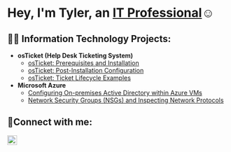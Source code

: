 <h1>Hey, I'm Tyler, an <a href="https://linkedin.com/in/tylerkham">IT Professional</a>☺</h1>

<h2>👨‍💻 Information Technology Projects:</h2>

- <b>osTicket (Help Desk Ticketing System)</b>
  - [osTicket: Prerequisites and Installation](https://github.com/tylerkham/osticket-prereqs)
  - [osTicket: Post-Installation Configuration](https://github.com/tylerkhamc/post-install-config)
  - [osTicket: Ticket Lifecycle Examples](https://github.com/tylerkham/ticket-lifecycle)
- <b>Microsoft Azure</b>
  - [Configuring On-premises Active Directory within Azure VMs](https://github.com/tylerkham/configure-ad)
  - [Network Security Groups (NSGs) and Inspecting Network Protocols](https://github.com/tylerkham/azure-network-protocols)

<h2>🤳Connect with me:</h2>

[<img align="left" alt="Josh | LinkedIn" width="22px" src="https://cdn.jsdelivr.net/npm/simple-icons@v3/icons/linkedin.svg" />][linkedin]

[linkedin]: https://linkedin.com/in/tylerkham
